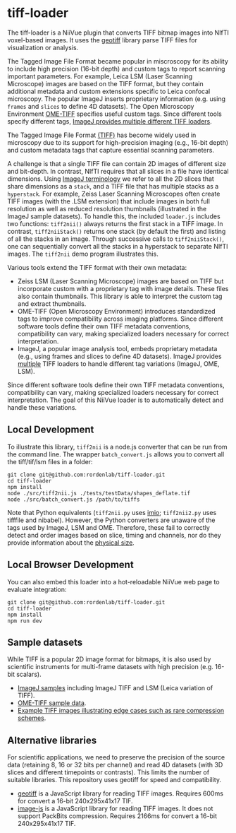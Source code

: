 # tiff-loader

The tiff-loader is a NiiVue plugin that converts TIFF bitmap images into NIfTI voxel-based images. It uses the [geotiff](https://github.com/geotiffjs/geotiff.js) library parse TIFF files for visualization or analysis.

The Tagged Image File Format became popular in miscroscopy for its ability to include high precision (16-bit depth) and custom tags to report scanning important parameters. For example, Leica LSM (Laser Scanning Microscope) images are based on the TIFF format, but they contain additional metadata and custom extensions specific to Leica confocal microscopy. The popular ImageJ inserts proprietary information (e.g. using `frames` and `slices` to define 4D datasets). The Open Microscopy Environment [OME-TIFF](https://ome-model.readthedocs.io/en/stable/ome-tiff/) specifies useful custom tags. Since different tools specify different tags, [ImageJ provides multiple different TIFF loaders](https://imagej.net/formats/tiff).

The Tagged Image File Format [(TIFF)](https://paulbourke.net/dataformats/tiff/) has become widely used in microscopy due to its support for high-precision imaging (e.g., 16-bit depth) and custom metadata tags that capture essential scanning parameters.

A challenge is that a single TIFF file can contain 2D images of different size and bit-depth. In contrast, NIfTI requires that all slices in a file have identical dimensions. Using [ImageJ terminology](https://imagej.net/ij/docs/guide/146-8.html#toc-Section-8) we refer to all the 2D slices that share dimensions as a `stack`, and a TIFF file that has multiple stacks as a `hyperstack`. For example, Zeiss Laser Scanning Microscopes often create TIFF images (with the .LSM extension) that include images in both full resolution as well as reduced resolution thumbnails (illustrated in the ImageJ sample datasets). To handle this, the included `loader.js` includes two functions: `tiff2nii()` always returns the first stack in a TIFF image. In contrast, `tiff2niiStack()` returns one stack (by default the first) and listing of all the stacks in an image. Through successive calls to `tiff2niiStack()`, one can sequentially convert all the stacks in a hyperstack to separate NIfTI images. The `tiff2nii` demo program illustrates this.

Various tools extend the TIFF format with their own metadata:

- Zeiss LSM (Laser Scanning Microscope) images are based on TIFF but incorporate custom with a proprietary tag with image details. These files also contain thumbnails. This library is able to interpret the custom tag and extract thumbnails.
- OME-TIFF (Open Microscopy Environment) introduces standardized tags to improve compatibility across imaging platforms.
  Since different software tools define their own TIFF metadata conventions, compatibility can vary, making specialized loaders necessary for correct interpretation.
- ImageJ, a popular image analysis tool, embeds proprietary metadata (e.g., using frames and slices to define 4D datasets). ImageJ provides [multiple](https://imagej.net/formats/tiff) TIFF loaders to handle different tag variations (ImageJ, OME, LSM).

Since different software tools define their own TIFF metadata conventions, compatibility can vary, making specialized loaders necessary for correct interpretation. The goal of this NiiVue loader is to automatically detect and handle these variations.

## Local Development

To illustrate this library, `tiff2nii` is a node.js converter that can be run from the command line. The wrapper `batch_convert.js` allows you to convert all the tiff/tif/lsm files in a folder:

```
git clone git@github.com:rordenlab/tiff-loader.git
cd tiff-loader
npm install
node ./src/tiff2nii.js ./tests/testData/shapes_deflate.tif
node ./src/batch_convert.js /path/to/tiffs
```

Note that Python equivalents (`tiff2nii.py` uses [imio](https://github.com/brainglobe/imio); `tiff2nii2.py` uses tifffile and nibabel). However, the Python converters are unaware of the tags used by ImageJ, LSM and OME. Therefore, these fail to correctly detect and order images based on slice, timing and channels, nor do they provide information about the [physical size](https://brainder.org/2012/09/23/the-nifti-file-format/).

## Local Browser Development

You can also embed this loader into a hot-reloadable NiiVue web page to evaluate integration:

```
git clone git@github.com:rordenlab/tiff-loader.git
cd tiff-loader
npm install
npm run dev
```

## Sample datasets

While TIFF is a popular 2D image format for bitmaps, it is also used by scientific instruments for multi-frame datasets with high precision (e.g. 16-bit scalars).

- [ImageJ samples](https://samples.fiji.sc/) including ImageJ TIFF and LSM (Leica variation of TIFF).
- [OME-TIFF sample data](https://ome-model.readthedocs.io/en/stable/ome-tiff/data.html).
- [Example TIFF images illustrating edge cases such as rare compression schemes](https://github.com/tlnagy/exampletiffs).

## Alternative libraries

For scientific applications, we need to preserve the precision of the source data (retaining 8, 16 or 32 bits per channel) and read 4D datasets (with 3D slices and different timepoints or contrasts). This limits the number of suitable libraries. This repository uses geotiff for speed and compatibility.

- [geotiff](https://github.com/geotiffjs/geotiff.js) is a JavaScript library for reading TIFF images. Requires 600ms for convert a 16-bit 240x295x41x17 TIF.
- [image-js](https://github.com/image-js/image-js) is a JavaScript library for reading TIFF images. It does not support PackBits compression. Requires 2166ms for convert a 16-bit 240x295x41x17 TIF.
